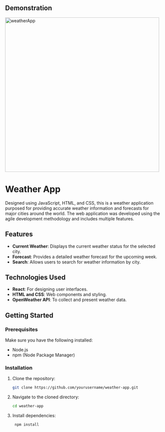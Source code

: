 ## Demonstration

<img src="https://github.com/user-attachments/assets/d8c8a429-2f45-4292-9dc6-984259742da8" alt="weatherApp" width="500"/>

# Weather App

Designed using JavaScript, HTML, and CSS, this is a weather application purposed for providing accurate weather information and forecasts for major cities around the world. The web application was developed using the agile development methodology and includes multiple features.

## Features

- **Current Weather**: Displays the current weather status for the selected city.
- **Forecast**: Provides a detailed weather forecast for the upcoming week.
- **Search**: Allows users to search for weather information by city.

## Technologies Used

- **React**: For designing user interfaces.
- **HTML and CSS**: Web components and styling.
- **OpenWeather API**: To collect and present weather data.

## Getting Started

### Prerequisites

Make sure you have the following installed:

- Node.js
- npm (Node Package Manager)

### Installation

1. Clone the repository:

   ```bash
   git clone https://github.com/yourusername/weather-app.git

2. Navigate to the cloned directory:

   ```bash
   cd weather-app

3. Install dependencies:

   ```bash
    npm install
